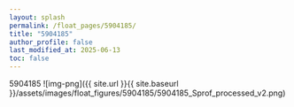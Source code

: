 ```yaml
---
layout: splash
permalink: /float_pages/5904185/
title: "5904185"
author_profile: false
last_modified_at: 2025-06-13
toc: false
---
```

 
5904185
![img-png]({{ site.url }}{{ site.baseurl }}/assets/images/float_figures/5904185/5904185_Sprof_processed_v2.png)